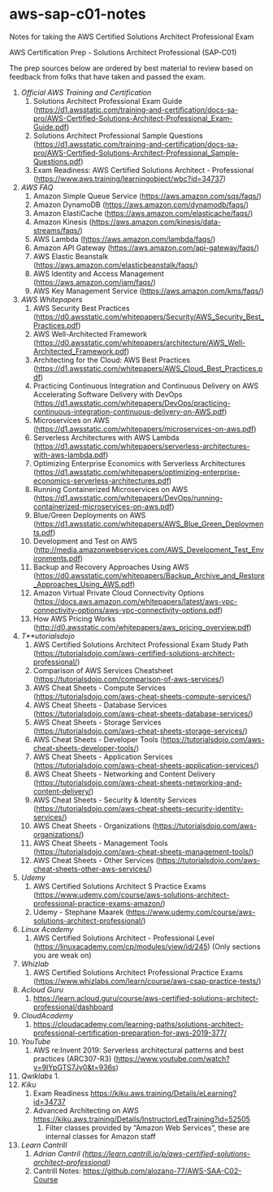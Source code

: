 # aws-sap-c01-notes
Notes for taking the AWS Certified Solutions Architect Professional Exam


AWS Certification Prep - Solutions Architect Professional (SAP-C01)

The prep sources below are ordered by best material to review based on feedback from folks that have taken and passed the exam.

1. *Official AWS Training and Certification*
    1. Solutions Architect Professional Exam Guide (https://d1.awsstatic.com/training-and-certification/docs-sa-pro/AWS-Certified-Solutions-Architect-Professional_Exam-Guide.pdf)
    2. Solutions Architect Professional Sample Questions (https://d1.awsstatic.com/training-and-certification/docs-sa-pro/AWS-Certified-Solutions-Architect-Professional_Sample-Questions.pdf)
    3. Exam Readiness: AWS Certified Solutions Architect - Professional (https://www.aws.training/learningobject/wbc?id=34737)
2. *AWS FAQ*
    1. Amazon Simple Queue Service (https://aws.amazon.com/sqs/faqs/)
    2. Amazon DynamoDB (https://aws.amazon.com/dynamodb/faqs/)
    3.  Amazon ElastiCache (https://aws.amazon.com/elasticache/faqs/)
    4.  Amazon Kinesis (https://aws.amazon.com/kinesis/data-streams/faqs/)
    5.  AWS Lambda (https://aws.amazon.com/lambda/faqs/)
    6.  Amazon API Gateway (https://aws.amazon.com/api-gateway/faqs/)
    7.  AWS Elastic Beanstalk (https://aws.amazon.com/elasticbeanstalk/faqs/)
    8.  AWS Identity and Access Management (https://aws.amazon.com/iam/faqs/)
    9. AWS Key Management Service (https://aws.amazon.com/kms/faqs/)
3. *AWS Whitepapers*
    1. AWS Security Best Practices (https://d0.awsstatic.com/whitepapers/Security/AWS_Security_Best_Practices.pdf)
    2. AWS Well-Architected Framework (https://d0.awsstatic.com/whitepapers/architecture/AWS_Well-Architected_Framework.pdf)
    3. Architecting for the Cloud: AWS Best Practices (https://d1.awsstatic.com/whitepapers/AWS_Cloud_Best_Practices.pdf)
    4. Practicing Continuous Integration and Continuous Delivery on AWS Accelerating Software Delivery with DevOps (https://d1.awsstatic.com/whitepapers/DevOps/practicing-continuous-integration-continuous-delivery-on-AWS.pdf)
    5. Microservices on AWS (https://d1.awsstatic.com/whitepapers/microservices-on-aws.pdf)
    6. Serverless Architectures with AWS Lambda (https://d1.awsstatic.com/whitepapers/serverless-architectures-with-aws-lambda.pdf)
    7. Optimizing Enterprise Economics with Serverless Architectures (https://d1.awsstatic.com/whitepapers/optimizing-enterprise-economics-serverless-architectures.pdf)
    8. Running Containerized Microservices on AWS (https://d1.awsstatic.com/whitepapers/DevOps/running-containerized-microservices-on-aws.pdf)
    9. Blue/Green Deployments on AWS (https://d1.awsstatic.com/whitepapers/AWS_Blue_Green_Deployments.pdf)
    10. Development and Test on AWS (http://media.amazonwebservices.com/AWS_Development_Test_Environments.pdf)
    11. Backup and Recovery Approaches Using AWS (https://d0.awsstatic.com/whitepapers/Backup_Archive_and_Restore_Approaches_Using_AWS.pdf)
    12. Amazon Virtual Private Cloud Connectivity Options (https://docs.aws.amazon.com/whitepapers/latest/aws-vpc-connectivity-options/aws-vpc-connectivity-options.pdf)
    13. How AWS Pricing Works (http://d0.awsstatic.com/whitepapers/aws_pricing_overview.pdf)
4. *T**utorialsdojo*
    1. AWS Certified Solutions Architect Professional Exam Study Path (https://tutorialsdojo.com/aws-certified-solutions-architect-professional/)
    2. Comparison of AWS Services Cheatsheet (https://tutorialsdojo.com/comparison-of-aws-services/)
    3. AWS Cheat Sheets - Compute Services (https://tutorialsdojo.com/aws-cheat-sheets-compute-services/)
    4. AWS Cheat Sheets - Database Services (https://tutorialsdojo.com/aws-cheat-sheets-database-services/)
    5. AWS Cheat Sheets - Storage Services (https://tutorialsdojo.com/aws-cheat-sheets-storage-services/)
    6. AWS Cheat Sheets - Developer Tools (https://tutorialsdojo.com/aws-cheat-sheets-developer-tools/)
    7. AWS Cheat Sheets - Application Services (https://tutorialsdojo.com/aws-cheat-sheets-application-services/)
    8. AWS Cheat Sheets - Networking and Content Delivery (https://tutorialsdojo.com/aws-cheat-sheets-networking-and-content-delivery/)
    9. AWS Cheat Sheets - Security & Identity Services (https://tutorialsdojo.com/aws-cheat-sheets-security-identity-services/)
    10. AWS Cheat Sheets - Organizations (https://tutorialsdojo.com/aws-organizations/)
    11. AWS Cheat Sheets - Management Tools (https://tutorialsdojo.com/aws-cheat-sheets-management-tools/)
    12. AWS Cheat Sheets - Other Services (https://tutorialsdojo.com/aws-cheat-sheets-other-aws-services/)
5. *Udemy*
    1. AWS Certified Solutions Architect S Practice Exams (https://www.udemy.com/course/aws-solutions-architect-professional-practice-exams-amazon/)
    2. Udemy - Stephane Maarek (https://www.udemy.com/course/aws-solutions-architect-professional/)
6. *Linux Academy*
    1. AWS Certified Solutions Architect - Professional Level (https://linuxacademy.com/cp/modules/view/id/245) (Only sections you are weak on)
7. *Whizlab*
    1. AWS Certified Solutions Architect Professional Practice Exams (https://www.whizlabs.com/learn/course/aws-csap-practice-tests/)
8. *Acloud Guru*
    1. https://learn.acloud.guru/course/aws-certified-solutions-architect-professional/dashboard
9. *CloudAcademy*
    1. https://cloudacademy.com/learning-paths/solutions-architect-professional-certification-preparation-for-aws-2019-377/
10. *YouTube*
    1. AWS re:Invent 2019: Serverless architectural patterns and best practices (ARC307-R3) (https://www.youtube.com/watch?v=9IYpGTS7Jy0&t=936s)
11. *Qwiklabs*
    1. 
12. *Kiku*
    1. Exam Readiness https://kiku.aws.training/Details/eLearning?id=34737
    2. Advanced Architecting on AWS https://kiku.aws.training/Details/InstructorLedTraining?id=52505
        1. Filter classes provided by “Amazon Web Services”, these are internal classes for Amazon staff
13. *Learn Cantrill*
    1. *Adrian Cantril (https://learn.cantrill.io/p/aws-certified-solutions-architect-professional)*
    2. Cantrill Notes: https://github.com/alozano-77/AWS-SAA-C02-Course


